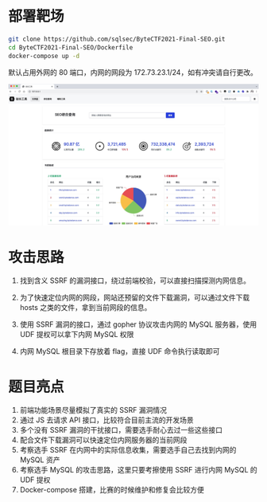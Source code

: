 # 部署靶场

```bash
git clone https://github.com/sqlsec/ByteCTF2021-Final-SEO.git
cd ByteCTF2021-Final-SEO/Dockerfile
docker-compose up -d
```

默认占用外网的  80 端口，内网的网段为 172.73.23.1/24，如有冲突请自行更改。

![index](images/index.jpeg)

# 攻击思路

1. 找到含义 SSRF 的漏洞接口，绕过前端校验，可以直接扫描探测内网信息。

2. 为了快速定位内网的网段，网站还预留的文件下载漏洞，可以通过文件下载 hosts 之类的文件，拿到当前网段的信息。
3. 使用 SSRF 漏洞的接口，通过 gopher 协议攻击内网的 MySQL 服务器，使用 UDF 提权可以拿下内网 MySQL 权限
4. 内网 MySQL 根目录下存放着 flag，直接 UDF 命令执行读取即可

# 题目亮点

1. 前端功能场景尽量模拟了真实的 SSRF 漏洞情况
2. 通过 JS 去请求 API 接口，比较符合目前主流的开发场景
3. 多个没有 SSRF 漏洞的干扰接口，需要选手耐心去过一些这些接口
4. 配合文件下载漏洞可以快速定位内网服务器的当前网段
5. 考察选手 SSRF 在内网中的实际信息收集，需要选手自己去找到内网的 MySQL 资产
6. 考察选手 MySQL 的攻击思路，这里只要考擦使用 SSRF 进行内网 MySQL 的 UDF 提权
7. Docker-compose 搭建，比赛的时候维护和修复会比较方便

